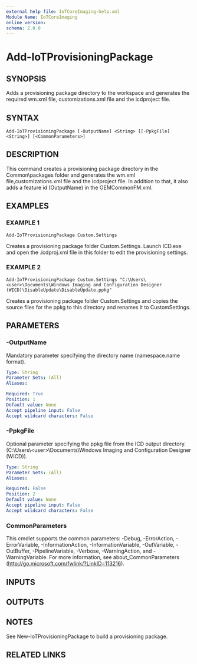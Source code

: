 ```yaml
---
external help file: IoTCoreImaging-help.xml
Module Name: IoTCoreImaging
online version:
schema: 2.0.0
---
```


# Add-IoTProvisioningPackage

## SYNOPSIS
Adds a provisioning package directory to the workspace and generates the required wm.xml file, customizations.xml file and the icdproject file.

## SYNTAX

```
Add-IoTProvisioningPackage [-OutputName] <String> [[-PpkgFile] <String>] [<CommonParameters>]
```

## DESCRIPTION
This command creates a provisioning package directory in the Common\packages folder and generates the wm.xml file,customizations.xml file and the icdproject file.
In addition to that, it also adds a feature id (OutputName) in the OEMCommonFM.xml.

## EXAMPLES

### EXAMPLE 1
```
Add-IoTProvisioningPackage Custom.Settings
```

Creates a provisioning package folder Custom.Settings.
Launch ICD.exe and open the .icdproj.xml file in this folder to edit the provisioning settings.

### EXAMPLE 2
```
Add-IoTProvisioningPackage Custom.Settings "C:\Users\<user>\Documents\Windows Imaging and Configuration Designer (WICD)\DisableUpdate\DisableUpdate.ppkg"
```

Creates a provisioning package folder Custom.Settings and copies the source files for the ppkg to this directory and renames it to CustomSettings.

## PARAMETERS

### -OutputName
Mandatory parameter specifying the directory name (namespace.name format).

```yaml
Type: String
Parameter Sets: (All)
Aliases:

Required: True
Position: 1
Default value: None
Accept pipeline input: False
Accept wildcard characters: False
```

### -PpkgFile
Optional parameter specifying the ppkg file from the ICD output directory.(C:\Users\\\<user\>\Documents\Windows Imaging and Configuration Designer (WICD)).

```yaml
Type: String
Parameter Sets: (All)
Aliases:

Required: False
Position: 2
Default value: None
Accept pipeline input: False
Accept wildcard characters: False
```

### CommonParameters
This cmdlet supports the common parameters: -Debug, -ErrorAction, -ErrorVariable, -InformationAction, -InformationVariable, -OutVariable, -OutBuffer, -PipelineVariable, -Verbose, -WarningAction, and -WarningVariable. For more information, see about_CommonParameters (http://go.microsoft.com/fwlink/?LinkID=113216).

## INPUTS

## OUTPUTS

## NOTES
See New-IoTProvisioningPackage to build a provisioning package.

## RELATED LINKS
